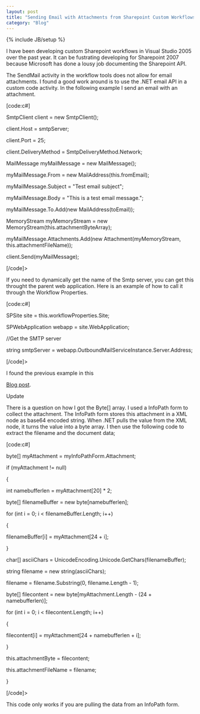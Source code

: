 ```yaml
---
layout: post
title: "Sending Email with Attachments from Sharepoint Custom Workflows"
category: "Blog"
---
```

{% include JB/setup %}

I have been developing custom Sharepoint workflows in Visual Studio 2005 over the past year. It can be fustrating developing for Sharepoint 2007 because Microsoft has done a lousy job documenting the Sharepoint API.

The SendMail activity in the workflow tools does not allow for email attachments. I found a good work around is to use the .NET email API in a custom code activity. In the following example I send an email with an attachment.

[code:c#]

SmtpClient client = new SmtpClient();

client.Host = smtpServer;

client.Port = 25;

client.DeliveryMethod = SmtpDeliveryMethod.Network;

MailMessage myMailMessage = new MailMessage();

myMailMessage.From = new MailAddress(this.fromEmail);

myMailMessage.Subject = "Test email subject";

myMailMessage.Body = "This is a test email message.";

myMailMessage.To.Add(new MailAddress(toEmail));

MemoryStream myMemoryStream = new MemoryStream(this.attachmentByteArray);

myMailMessage.Attachments.Add(new Attachment(myMemoryStream, this.attachmentFileName));

client.Send(myMailMessage);

[/code]>

If you need to dynamically get the name of the Smtp server, you can get this throught the parent web application. Here is an example of how to call it through the Workflow Properties.

[code:c#]

SPSite site = this.workflowProperties.Site;

SPWebApplication webapp = site.WebApplication;

//Get the SMTP server 

string smtpServer = webapp.OutboundMailServiceInstance.Server.Address;

[/code]>

I found the previous example in this 

[Blog post](http://blog.bacchin.org/2007/08/sharepoint-2007-outgoing-smtp-server.html).

Update

There is a question on how I got the Byte[] array. I used a InfoPath form to collect the attachment. The InfoPath form stores this attachment in a XML node as base64 encoded string. When .NET pulls the value from the XML node, it turns the value into a byte array. I then use the following code to extract the filename and the document data;

[code:c#]

byte[] myAttachment = myInfoPathForm.Attachment;

if (myAttachment != null)

{

int namebufferlen = myAttachment[20] * 2;

byte[] filenameBuffer = new byte[namebufferlen];

for (int i = 0; i < filenameBuffer.Length; i++)

{

filenameBuffer[i] = myAttachment[24 + i];

}

char[] asciiChars = UnicodeEncoding.Unicode.GetChars(filenameBuffer);

string filename = new string(asciiChars);

filename = filename.Substring(0, filename.Length - 1);

byte[] filecontent = new byte[myAttachment.Length - (24 + namebufferlen)];

for (int i = 0; i < filecontent.Length; i++)

{

filecontent[i] = myAttachment[24 + namebufferlen + i];

}

this.attachmentByte = filecontent;

this.attachmentFileName = filename;

}

[/code]>

This code only works if you are pulling the data from an InfoPath form.